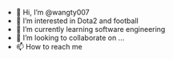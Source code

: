 - 👋 Hi, I’m @wangty007
- 👀 I’m interested in Dota2 and football
- 🌱 I’m currently learning software engineering
- 💞️ I’m looking to collaborate on ...
- 📫 How to reach me

<!---
wangty007/wangty007 is a ✨ special ✨ repository because its `README.md` (this file) appears on your GitHub profile.
You can click the Preview link to take a look at your changes.
--->
